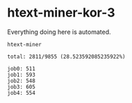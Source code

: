 # htext-miner-kor-3

Everything doing here is automated.

```
htext-miner

total: 2811/9855 (28.523592085235922%)

job0: 511
job1: 593
job2: 548
job3: 605
job4: 554
```